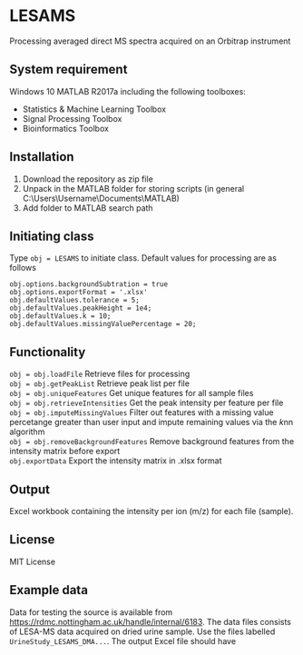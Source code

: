 # LESAMS
Processing averaged direct MS spectra acquired on an Orbitrap instrument

## System requirement
Windows 10
MATLAB R2017a including the following toolboxes: </br>
- Statistics & Machine Learning Toolbox
- Signal Processing Toolbox
- Bioinformatics Toolbox

## Installation
1. Download the repository as zip file
2. Unpack in the MATLAB folder for storing scripts (in general C:\Users\Username\Documents\MATLAB)
3. Add folder to MATLAB search path

## Initiating class
Type ```obj = LESAMS``` to initiate class. Default values for processing are as follows
```
obj.options.backgroundSubtration = true
obj.options.exportFormat = '.xlsx'
obj.defaultValues.tolerance = 5;
obj.defaultValues.peakHeight = 1e4;
obj.defaultValues.k = 10;
obj.defaultValues.missingValuePercentage = 20;
```

## Functionality
```obj = obj.loadFile``` Retrieve files for processing <br/>
```obj = obj.getPeakList``` Retrieve peak list per file <br/>
```obj = obj.uniqueFeatures``` Get unique features for all sample files <br/>
```obj = obj.retrieveIntensities``` Get the peak intensity per feature per file <br/>
```obj = obj.imputeMissingValues``` Filter out features with a missing value percetange greater than user input and impute remaining values via the *k*nn algorithm <br/>
```obj = obj.removeBackgroundFeatures``` Remove background features from the intensity matrix before export <br/>
```obj.exportData``` Export the intensity matrix in .xlsx format <br/>

## Output
Excel workbook containing the intensity per ion (<it>m/z</it>) for each file (sample). 

## License 
MIT License

## Example data
Data for testing the source is available from https://rdmc.nottingham.ac.uk/handle/internal/6183. The data files consists of LESA-MS data acquired on dried urine sample. Use the files labelled ```UrineStudy_LESAMS_DMA...```. The output Excel file should have 
